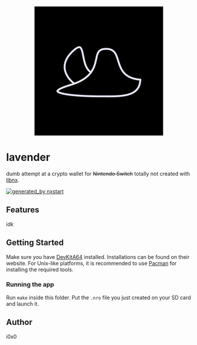 <p align="center">
  <img src="lavender.jpg" />
</p>

# lavender



dumb attempt at a crypto wallet for ~~Nintendo Switch~~ totally not created with [libnx](https://github.com/switchbrew/libnx).

[![generated_by nxstart](https://img.shields.io/badge/generated_by-nxstart-blue.svg)](https://github.com/roedesh/nxstart)

## Features

idk

## Getting Started

Make sure you have [DevKitA64](https://devkitpro.org/) installed. Installations can be found on their website.
For Unix-like platforms, it is recommended to use [Pacman](https://github.com/devkitPro/pacman) for installing the
required tools.

### Running the app

Run `make` inside this folder. Put the `.nro` file you just created on your SD card and launch it.

## Author

i0x0
